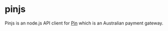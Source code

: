 pinjs
=====

Pinjs is an node.js API client for [Pin](https://pin.net.au/) which is an Australian payment gateway.